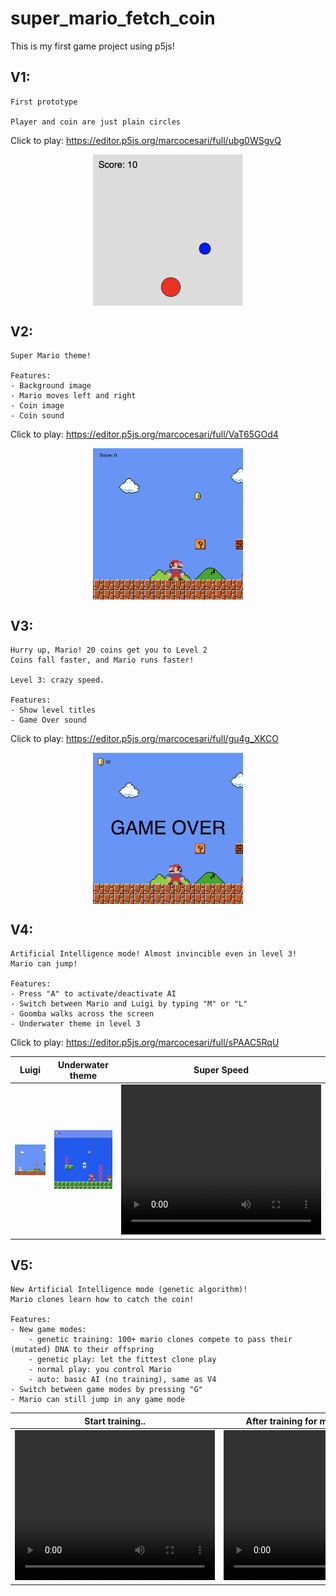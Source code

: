 # super_mario_fetch_coin

This is my first game project using p5js!

## V1:

    First prototype

    Player and coin are just plain circles

Click to play: https://editor.p5js.org/marcocesari/full/ubg0WSgvQ

<center>
<img src="v1/demo_assets/gameplay.png" width="240" align="center"/>
</center>

## V2:

    Super Mario theme!

    Features:
    - Background image
    - Mario moves left and right
    - Coin image
    - Coin sound

Click to play: https://editor.p5js.org/marcocesari/full/VaT65GOd4

<center>
<img src="v2/demo_assets/gameplay.png" width="240" align="center"/>
</center>

## V3:

    Hurry up, Mario! 20 coins get you to Level 2
    Coins fall faster, and Mario runs faster!

    Level 3: crazy speed.

    Features:
    - Show level titles
    - Game Over sound
    
Click to play: https://editor.p5js.org/marcocesari/full/gu4g_XKCO

<center>
<img src="v3/demo_assets/game_over.png" width="240" align="center"/>
</center>

## V4:

    Artificial Intelligence mode! Almost invincible even in level 3!
    Mario can jump!

    Features:
    - Press "A" to activate/deactivate AI
    - Switch between Mario and Luigi by typing "M" or "L"
    - Goomba walks across the screen
    - Underwater theme in level 3
    
Click to play: https://editor.p5js.org/marcocesari/full/sPAAC5RqU

<center>

| Luigi | Underwater theme | Super Speed |
| ----- | ---------------- | ----------- |
| <img src="v4/demo_assets/luigi.png" width="240"/> | <img src="v4/demo_assets/underwater_theme.png" width="240"/> | <video width="320" height="240" controls><source src="v4/demo_assets/super_speed.mp4" type="video/mp4"></video> |

</center>

## V5:

    New Artificial Intelligence mode (genetic algorithm)! 
    Mario clones learn how to catch the coin!

    Features:
    - New game modes: 
        - genetic training: 100+ mario clones compete to pass their (mutated) DNA to their offspring
        - genetic play: let the fittest clone play
        - normal play: you control Mario
        - auto: basic AI (no training), same as V4
    - Switch between game modes by pressing "G"
    - Mario can still jump in any game mode

<center>

| Start training.. | After training for many generations.. |
| ---------------- | ------------------------------------- |
| <video width="320" height="240" controls><source src="v5/demo_assets/genetic_training.mp4" type="video/mp4"></video> | <video width="320" height="240" controls><source src="v5/demo_assets/genetic_play.mp4" type="video/mp4"></video> |

</center>